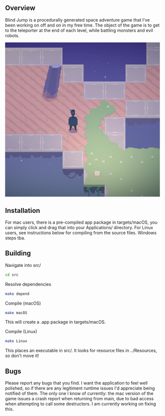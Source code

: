 ## Overview

Blind Jump is a procedurally generated space adventure game that I've been working on off and on in my free time. The object of the game is to get to the teleporter at the end of each level, while battling monsters and evil robots.

<p align="center"><img src="screenshot.png"/></p>

## Installation

For mac users, there is a pre-compiled app package in targets/macOS, you can simply click and drag that into your Applications/ directory. For Linux users, see instructions below for compiling from the source files. Windows steps tba.

## Building

Navigate into src/
```bash
cd src
```

Resolve dependencies
```bash
make depend
```

Compile (macOS)
```bash
make macOS
```
This will create a .app package in targets/macOS.

Compile (Linux)
```bash
make Linux
```
This places an executable in src/. It looks for resource files in ../Resources, so don't move it!

## Bugs

Please report any bugs that you find. I want the application to feel well polished, so if there are any legitiment runtime issues I'd appreciate being notified of them. The only one I know of currently: the mac version of the game issues a crash report when returning from main, due to bad access when attempting to call some destructors. I am currently working on fixing this.
